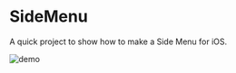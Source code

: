 # SideMenu
A quick project to show how to make a Side Menu for iOS.

![demo](https://cloud.githubusercontent.com/assets/378253/23474964/876f7176-fe94-11e6-835b-63047362fd36.gif)
